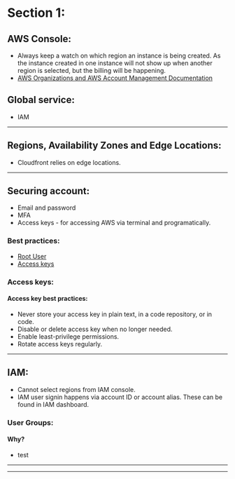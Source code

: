# Section 1:

## AWS Console:

- Always keep a watch on which region an instance is being created. As the instance created in one instance will not show up when another region is selected, but the billing will be happening.
- [AWS Organizations and AWS Account Management Documentation](https://docs.aws.amazon.com/organizations/index.html)

## Global service:

- IAM

---

## Regions, Availability Zones and Edge Locations:

- Cloudfront relies on edge locations.

---

## Securing account:

- Email and password
- MFA
- Access keys - for accessing AWS via terminal and programatically.

### Best practices:

- [Root User](https://docs.aws.amazon.com/accounts/latest/reference/best-practices-root-user.html)
- [Access keys](https://docs.aws.amazon.com/accounts/latest/reference/credentials-access-keys-best-practices.html)

### Access keys:

#### Access key best practices:

- Never store your access key in plain text, in a code repository, or in code.
- Disable or delete access key when no longer needed.
- Enable least-privilege permissions.
- Rotate access keys regularly.

---

## IAM:

- Cannot select regions from IAM console.
- IAM user signin happens via account ID or account alias. These can be found in IAM dashboard.

### User Groups:

#### Why?

- test

---

---
